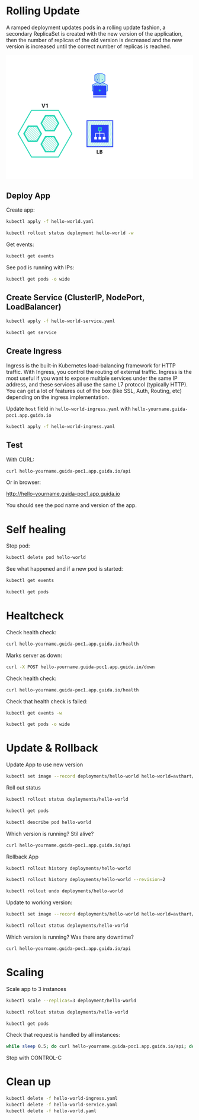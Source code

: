 # Rolling Update

A ramped deployment updates pods in a rolling update fashion, a secondary ReplicaSet is created with the new version of the application, then the number of replicas of the old version is decreased and the new version is increased until the correct number of replicas is reached.

![rolling-update](rollingupdate.gif "Rolling Update")


## Deploy App

Create app:

```bash
kubectl apply -f hello-world.yaml
```

```bash
kubectl rollout status deployment hello-world -w
```

Get events:

```bash
kubectl get events
```

See pod is running with IPs:

```bash
kubectl get pods -o wide
```

## Create Service (ClusterIP, NodePort, LoadBalancer)

```bash
kubectl apply -f hello-world-service.yaml
```

```bash
kubectl get service
```

## Create Ingress

Ingress is the built‑in Kubernetes load‑balancing framework for HTTP traffic. With Ingress, you control the routing of external traffic. Ingress is the most useful if you want to expose multiple services under the same IP address, and these services all use the same L7 protocol (typically HTTP). You can get a lot of features out of the box (like SSL, Auth, Routing, etc) depending on the ingress implementation.

Update `host` field in `hello-world-ingress.yaml` with `hello-yourname.guida-poc1.app.guida.io`

```bash
kubectl apply -f hello-world-ingress.yaml
```

## Test

With CURL:

```bash
curl hello-yourname.guida-poc1.app.guida.io/api
```

Or in browser:

<http://hello-yourname.guida-poc1.app.guida.io>

You should see the pod name and version of the app.

# Self healing

Stop pod:

```bash
kubectl delete pod hello-world
```

See what happened and if a new pod is started:

```bash
kubectl get events
```

```bash
kubectl get pods
```

# Healtcheck

Check health check:

```bash
curl hello-yourname.guida-poc1.app.guida.io/health
```

Marks server as down:

```bash
curl -X POST hello-yourname.guida-poc1.app.guida.io/down
```

Check health check:

```bash
curl hello-yourname.guida-poc1.app.guida.io/health
```

Check that health check is failed:

```bash
kubectl get events -w
```

```bash
kubectl get pods -o wide
```

# Update & Rollback

Update App to use new version

```bash
kubectl set image --record deployments/hello-world hello-world=avthart/hello-app:1.0.1
```

Roll out status

```bash
kubectl rollout status deployments/hello-world
```

```bash
kubectl get pods
```

```bash
kubectl describe pod hello-world
```

Which version is running? Stil alive?

```bash
curl hello-yourname.guida-poc1.app.guida.io/api
```

Rollback App

```bash
kubectl rollout history deployments/hello-world
```

```bash
kubectl rollout history deployments/hello-world --revision=2
```

```bash
kubectl rollout undo deployments/hello-world
```

Update to working version:

```bash
kubectl set image --record deployments/hello-world hello-world=avthart/hello-app:1.0.3
```

```bash
kubectl rollout status deployments/hello-world
```

Which version is running? Was there any downtime?

```bash
curl hello-yourname.guida-poc1.app.guida.io/api
```

# Scaling

Scale app to 3 instances

```bash
kubectl scale --replicas=3 deployment/hello-world
```

```bash
kubectl rollout status deployments/hello-world
```

```bash
kubectl get pods
```

Check that request is handled by all instances:

```bash
while sleep 0.5; do curl hello-yourname.guida-poc1.app.guida.io/api; done
```

Stop with CONTROL-C

# Clean up

```bash
kubectl delete -f hello-world-ingress.yaml
kubectl delete -f hello-world-service.yaml
kubectl delete -f hello-world.yaml
```
